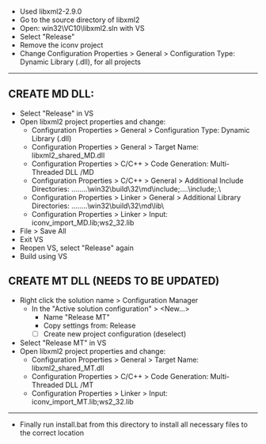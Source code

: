  * Used libxml2-2.9.0
 * Go to the source directory of libxml2
 * Open: win32\VC10\libxml2.sln with VS
 * Select "Release"
 * Remove the iconv project
 * Change Configuration Properties > General > Configuration Type: Dynamic Library (.dll), for all projects

 ----------------------------------------

 CREATE MD DLL:
 --------------
 * Select "Release" in VS
 * Open libxml2 project properties and change:
   - Configuration Properties > General > Configuration Type: Dynamic Library (.dll) 
   - Configuration Properties > General > Target Name: libxml2_shared_MD.dll
   - Configuration Properties > C/C++ > Code Generation: Multi-Threaded DLL /MD
   - Configuration Properties > C/C++ > General > Additional Include Directories:  ..\..\..\..\win32\build\32\md\include\;..\..\include\;.\
   - Configuration Properties > Linker > General > Additional Library Directories: ..\..\..\..\win32\build\32\md\lib\
   - Configuration Properties > Linker > Input: iconv_import_MD.lib;ws2_32.lib
 * File > Save All
 * Exit VS
 * Reopen VS, select "Release" again 
 * Build using VS

 CREATE MT DLL (NEEDS TO BE UPDATED)
 --------------
 * Right click the solution name > Configuration Manager
   - In the "Active solution configuration" > <New...>
     - Name "Release MT"
     - Copy settings from: Release           
     - [ ] Create new project configuration (deselect)
 * Select "Release MT" in VS
 * Open libxml2 project properties and change:
   - Configuration Properties > General > Target Name: libxml2_shared_MT.dll
   - Configuration Properties > C/C++ > Code Generation: Multi-Threaded DLL /MT
   - Configuration Properties > Linker > Input: iconv_import_MT.lib;ws2_32.lib 

 ----------------------------------------

  * Finally run install.bat from this directory to install all necessary files to the correct location